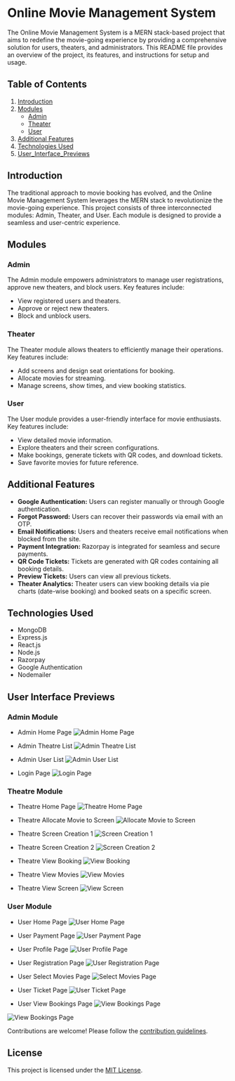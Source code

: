# Online Movie Management System

The Online Movie Management System is a MERN stack-based project that aims to redefine the movie-going 
experience by providing a comprehensive solution for users, theaters, and administrators. 
This README file provides an overview of the project, its features, and instructions for setup and usage.

## Table of Contents
1. [Introduction](#introduction)
2. [Modules](#modules)
   - [Admin](#admin)
   - [Theater](#theater)
   - [User](#user)
3. [Additional Features](#additional-features)
4. [Technologies Used](#technologies-used)
6. [User_Interface_Previews](#User-Interface-Previews)


## Introduction

The traditional approach to movie booking has evolved, and the Online Movie Management System 
leverages the MERN stack to revolutionize the movie-going experience. This project consists of 
three interconnected modules: Admin, Theater, and User. Each module is designed to provide a 
seamless and user-centric experience.

## Modules

### Admin

The Admin module empowers administrators to manage user registrations, approve new theaters, and block users. Key features include:
- View registered users and theaters.
- Approve or reject new theaters.
- Block and unblock users.

### Theater

The Theater module allows theaters to efficiently manage their operations. Key features include:
- Add screens and design seat orientations for booking.
- Allocate movies for streaming.
- Manage screens, show times, and view booking statistics.

### User

The User module provides a user-friendly interface for movie enthusiasts. Key features include:
- View detailed movie information.
- Explore theaters and their screen configurations.
- Make bookings, generate tickets with QR codes, and download tickets.
- Save favorite movies for future reference.

## Additional Features

- **Google Authentication:** Users can register manually or through Google authentication.
- **Forgot Password:** Users can recover their passwords via email with an OTP.
- **Email Notifications:** Users and theaters receive email notifications when blocked from the site.
- **Payment Integration:** Razorpay is integrated for seamless and secure payments.
- **QR Code Tickets:** Tickets are generated with QR codes containing all booking details.
- **Preview Tickets:** Users can view all previous tickets.
- **Theater Analytics:** Theater users can view booking details via pie charts (date-wise booking) and booked seats on a specific screen.

## Technologies Used

- MongoDB
- Express.js
- React.js
- Node.js
- Razorpay
- Google Authentication
- Nodemailer

## User Interface Previews

### Admin Module

- Admin Home Page
  ![Admin Home Page](https://github.com/philipaantony/Movie_management_system/blob/master/ScreenShots/admin_home.png)

- Admin Theatre List
  ![Admin Theatre List](https://github.com/philipaantony/Movie_management_system/blob/master/ScreenShots/admin_theatre_list.png)

- Admin User List
  ![Admin User List](https://github.com/philipaantony/Movie_management_system/blob/master/ScreenShots/admin_userlist.png)

- Login Page
  ![Login Page](https://github.com/philipaantony/Movie_management_system/blob/master/ScreenShots/login.png)

### Theatre Module

- Theatre Home Page
  ![Theatre Home Page](https://github.com/philipaantony/Movie_management_system/blob/master/ScreenShots/theatre_home.png)

- Theatre Allocate Movie to Screen
  ![Allocate Movie to Screen](https://github.com/philipaantony/Movie_management_system/blob/master/ScreenShots/theatre_allocate_movie_to_screen.png)

- Theatre Screen Creation 1
  ![Screen Creation 1](https://github.com/philipaantony/Movie_management_system/blob/master/ScreenShots/theatre_screen_creation1.png)

- Theatre Screen Creation 2
  ![Screen Creation 2](https://github.com/philipaantony/Movie_management_system/blob/master/ScreenShots/theatre_screen_creation2.png)

- Theatre View Booking
  ![View Booking](https://github.com/philipaantony/Movie_management_system/blob/master/ScreenShots/theatre_view_booking.png)

- Theatre View Movies
  ![View Movies](https://github.com/philipaantony/Movie_management_system/blob/master/ScreenShots/theatre_view_movies.png)

- Theatre View Screen
  ![View Screen](https://github.com/philipaantony/Movie_management_system/blob/master/ScreenShots/theatre_view_screen.png)

### User Module

- User Home Page
  ![User Home Page](https://github.com/philipaantony/Movie_management_system/blob/master/ScreenShots/user_home.png)

- User Payment Page
  ![User Payment Page](https://github.com/philipaantony/Movie_management_system/blob/master/ScreenShots/user_payment.png)

- User Profile Page
  ![User Profile Page](https://github.com/philipaantony/Movie_management_system/blob/master/ScreenShots/user_profile.png)

- User Registration Page
  ![User Registration Page](https://github.com/philipaantony/Movie_management_system/blob/master/ScreenShots/user_registration.png)

- User Select Movies Page
  ![Select Movies Page](https://github.com/philipaantony/Movie_management_system/blob/master/ScreenShots/user_select_movies.png)

- User Ticket Page
  ![User Ticket Page](https://github.com/philipaantony/Movie_management_system/blob/master/ScreenShots/user_ticket.png)

- User View Bookings Page
  ![View Bookings Page](https://github.com/philipaantony/Movie_management_system/blob/master/ScreenShots/user_view_bookings.png)

![View Bookings Page](https://github.com/philipaantony/Movie_management_system/blob/master/ScreenShots/1.png)

Contributions are welcome! Please follow the [contribution guidelines](CONTRIBUTING.md).

## License

This project is licensed under the [MIT License](LICENSE).
